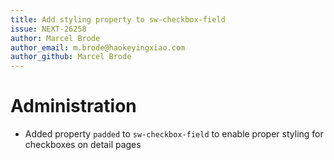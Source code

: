 ```yaml
---
title: Add styling property to sw-checkbox-field
issue: NEXT-26258
author: Marcel Brode
author_email: m.brode@haokeyingxiao.com
author_github: Marcel Brode
---
```

# Administration
* Added property `padded` to `sw-checkbox-field` to enable proper styling for checkboxes on detail pages
